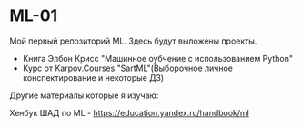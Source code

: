 # ML-01

Мой первый репозиторий ML.
Здесь будут выложены проекты.

- Книга Элбон Крисс "Машинное оубчение с использованием Python"
- Курс от Karpov.Courses "SartML"(Выборочное личное конспектирование и некоторые ДЗ)


Другие материалы которые я изучаю:

Хенбук ШАД по ML - https://education.yandex.ru/handbook/ml